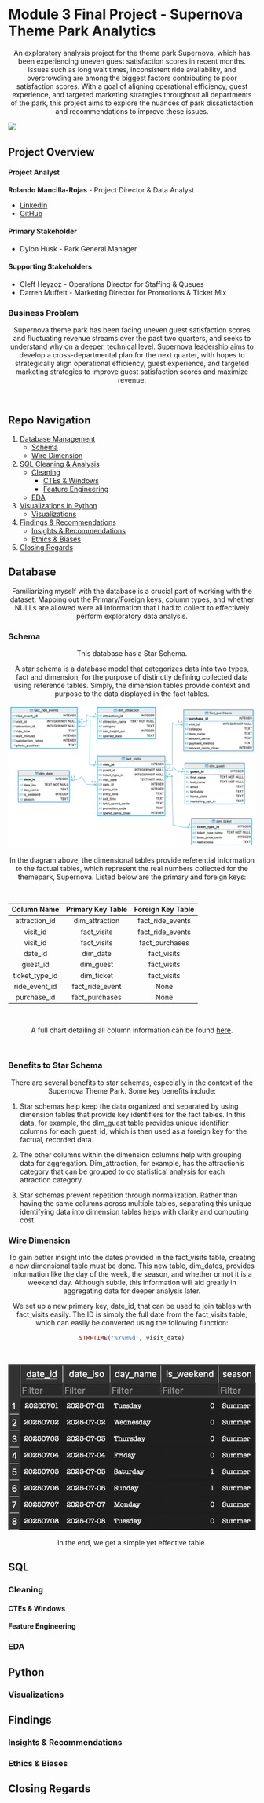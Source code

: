 # Module 3 Final Project - Supernova Theme Park Analytics

<p align=center>
An exploratory analysis project for the theme park Supernova, which has been experiencing uneven guest satisfaction scores in recent months. Issues such as long wait times, inconsistent ride availability, and overcrowding are among the biggest factors contributing to poor satisfaction scores. With a goal of aligning operational efficiency, guest experience, and targeted marketing strategies throughout all departments of the park, this project aims to explore the nuances of park dissatisfaction and recommendations to improve these issues.
</p>

![](https://imhonyc.com/wp-content/uploads/2023/12/carnival-1492099_1280.jpg)

## Project Overview

#### Project Analyst

**Rolando Mancilla-Rojas** - Project Director & Data Analyst

  - [LinkedIn](https://www.linkedin.com/in/rolandoma33/)
  - [GitHub](https://github.com/ro-the-creator)

#### Primary Stakeholder
- Dylon Husk - Park General Manager

#### Supporting Stakeholders
- Cleff Heyzoz - Operations Director for Staffing & Queues
- Darren Muffett - Marketing Director for Promotions & Ticket Mix

### Business Problem

<p align=center>
Supernova theme park has been facing uneven guest satisfaction scores and fluctuating revenue streams over the past two quarters, and seeks to understand why on a deeper, technical level. Supernova leadership aims to develop a cross-departmental plan for the next quarter, with hopes to strategically align operational efficiency, guest experience, and targeted marketing strategies to improve guest satisfaction scores and maximize revenue.
</p>

<br>

## Repo Navigation

1. [Database Management](#Database)
   - [Schema](#Schema)
   - [Wire Dimension](#Wire-Dimension)
2. [SQL Cleaning & Analysis](#SQL)
   - [Cleaning](#Cleaning)
     - [CTEs & Windows](#CTEs-&-Windows)
     - [Feature Engineering](#Feature-Engineering)
   - [EDA](#EDA)
3. [Visualizations in Python](#Python)
   - [Visualizations](#Visualizations)
4. [Findings & Recommendations](#Findings)
   - [Insights & Recommendations](#Insights-&-Recommendations)
   - [Ethics & Biases](#Ethics-&-Biases)
5. [Closing Regards](#Closing=Regards)

## Database

<p align=center>
Familiarizing myself with the database is a crucial part of working with the dataset. Mapping out the Primary/Foreign keys, column types, and whether NULLs are allowed were all information that I had to collect to effectively perform exploratory data analysis.
</p>

### Schema

<p align=center>
This database has a Star Schema.
</p>

<p align=center>
A star schema is a database model that categorizes data into two types, fact and dimension, for the purpose of distinctly defining collected data using reference tables. Simply, the dimension tables provide context and purpose to the data displayed in the fact tables.
</p>
 
![](figures/themepark.png)

<p align=center>
In the diagram above, the dimensional tables provide referential information to the factual tables, which represent the real numbers collected for the themepark, Supernova. Listed below are the primary and foreign keys:
</p>

<br>

<div align="center">
  
| Column Name | Primary Key Table | Foreign Key Table |
|:-----------:|:-----------:|:-----------:|
|attraction_id|dim_attraction|fact_ride_events|
|visit_id|fact_visits|fact_ride_events|
|visit_id|fact_visits|fact_purchases|
|date_id|dim_date|fact_visits|
|guest_id|dim_guest|fact_visits|
|ticket_type_id|dim_ticket|fact_visits|
|ride_event_id|fact_ride_event|None|
|purchase_id|fact_purchases|None|
</div>

<br>

<div align="center">

A full chart detailing all column information can be found [here](https://docs.google.com/document/d/1ldzzX7_WIHPKrLzqj0FB3MBSfXIyRWftGnNW3i5hCOQ/edit?usp=sharing).
</div>

<br>

### Benefits to Star Schema

<p align=center>
There are several benefits to star schemas, especially in the context of the Supernova Theme Park. Some key benefits include:
</p>

1. Star schemas help keep the data organized and separated by using dimension tables that provide key identifiers for the fact tables. In this data, for example, the dim_guest table provides unique identifier columns for each guest_id, which is then used as a foreign key for the factual, recorded data.

2. The other columns within the dimension columns help with grouping data for aggregation. Dim_attraction, for example, has the attraction’s category that can be grouped to do statistical analysis for each attraction category.

3. Star schemas prevent repetition through normalization. Rather than having the same columns across multiple tables, separating this unique identifying data into dimension tables helps with clarity and computing cost.


### Wire Dimension

<p align=center>
To gain better insight into the dates provided in the fact_visits table, creating a new dimensional table must be done. This new table, dim_dates, provides information like the day of the week, the season, and whether or not it is a weekend day. Although subtle, this information will aid greatly in aggregating data for deeper analysis later.
</p>

<p align=center> We set up a new primary key, date_id, that can be used to join tables with fact_visits easily. The ID is simply the full date from the fact_visits table, which can easily be converted using the following function:
</p> 

<div align="center">
  
```ruby
STRFTIME('%Y%m%d', visit_date)
```
</div>

<br>

<div align=center>

![](figures/dim_dates.png)
</div>

<p align=center>
In the end, we get a simple yet effective table.
</p>

## SQL

### Cleaning

#### CTEs & Windows

#### Feature Engineering

### EDA


## Python

### Visualizations


## Findings

### Insights & Recommendations

### Ethics & Biases


## Closing Regards
